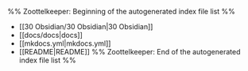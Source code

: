 %% Zoottelkeeper: Beginning of the autogenerated index file list  %%
-  [[30 Obsidian/30 Obsidian|30 Obsidian]]
-  [[docs/docs|docs]]
-  [[mkdocs.yml|mkdocs.yml]]
-  [[README|README]]
%% Zoottelkeeper: End of the autogenerated index file list  %%
